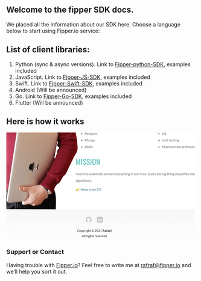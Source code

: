 ## Welcome to the fipper SDK docs.

We placed all the information about our SDK here. Choose a language below to start using Fipper.io service:
## List of client libraries:

1. Python (sync & async versions). Link to [Fipper-python-SDK](https://github.com/Fipper-io/fipper-python-sdk/), examples included
2. JavaScript. Link to [Fipper-JS-SDK](https://github.com/Fipper-io/fipper-js-sdk/), examples included
3. Swift. Link to [Fipper-Swift-SDK](https://github.com/Fipper-io/fipper-swift-sdk), examples included
4. Android (Will be announced)
5. Go. Link to [Fipper-Go-SDK](https://github.com/Fipper-io/fipper-go-sdk), examples included
6. Flutter (Will be announced)

## Here is how it works
![A feature toggle example](https://github.com/Fipper-io/fipper-sdk-docs/blob/gh-pages/fipper_sdk_footage.gif?raw=true)

### Support or Contact

Having trouble with [Fipper.io](https://fipper.io)? Feel free to write me at [rafraf@fipper.io](mailto:rafraf@fipper.io) and we’ll help you sort it out.
